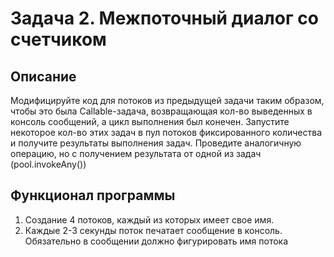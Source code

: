 # Задача 2. Межпоточный диалог со счетчиком
## Описание
Модифицируйте код для потоков из предыдущей задачи таким образом, чтобы это была Callable-задача, возвращающая кол-во выведенных в консоль сообщений, а цикл выполнения был конечен. Запустите некоторое кол-во этих задач в пул потоков фиксированного количества и получите результаты выполнения задач. Проведите аналогичную операцию, но с получением результата от одной из задач (pool.invokeAny())

## Функционал программы
1. Создание 4 потоков, каждый из которых имеет свое имя.
1. Каждые 2-3 секунды поток печатает сообщение в консоль. Обязательно в сообщении должно фигурировать имя потока
